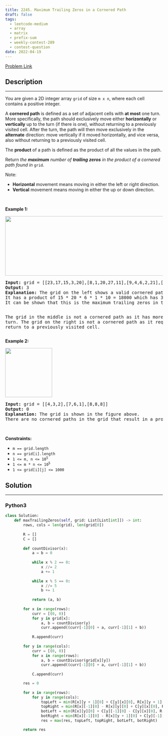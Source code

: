 ```yaml
---
title: 2245. Maximum Trailing Zeros in a Cornered Path
draft: false
tags: 
  - leetcode-medium
  - array
  - matrix
  - prefix-sum
  - weekly-contest-289
  - contest-question
date: 2022-04-19
---
```


[Problem Link](https://leetcode.com/problems/maximum-trailing-zeros-in-a-cornered-path/)

## Description

---
<p>You are given a 2D integer array <code>grid</code> of size <code>m x n</code>, where each cell contains a positive integer.</p>

<p>A <strong>cornered path</strong> is defined as a set of adjacent cells with <strong>at most</strong> one turn. More specifically, the path should exclusively move either <strong>horizontally</strong> or <strong>vertically</strong> up to the turn (if there is one), without returning to a previously visited cell. After the turn, the path will then move exclusively in the <strong>alternate</strong> direction: move vertically if it moved horizontally, and vice versa, also without returning to a previously visited cell.</p>

<p>The <strong>product</strong> of a path is defined as the product of all the values in the path.</p>

<p>Return <em>the <strong>maximum</strong> number of <strong>trailing zeros</strong> in the product of a cornered path found in </em><code>grid</code>.</p>

<p>Note:</p>

<ul>
	<li><strong>Horizontal</strong> movement means moving in either the left or right direction.</li>
	<li><strong>Vertical</strong> movement means moving in either the up or down direction.</li>
</ul>

<p>&nbsp;</p>
<p><strong class="example">Example 1:</strong></p>
<img alt="" src="https://assets.leetcode.com/uploads/2022/03/23/ex1new2.jpg" style="width: 577px; height: 190px;" />
<pre>
<strong>Input:</strong> grid = [[23,17,15,3,20],[8,1,20,27,11],[9,4,6,2,21],[40,9,1,10,6],[22,7,4,5,3]]
<strong>Output:</strong> 3
<strong>Explanation:</strong> The grid on the left shows a valid cornered path.
It has a product of 15 * 20 * 6 * 1 * 10 = 18000 which has 3 trailing zeros.
It can be shown that this is the maximum trailing zeros in the product of a cornered path.

The grid in the middle is not a cornered path as it has more than one turn.
The grid on the right is not a cornered path as it requires a return to a previously visited cell.
</pre>

<p><strong class="example">Example 2:</strong></p>
<img alt="" src="https://assets.leetcode.com/uploads/2022/03/25/ex2.jpg" style="width: 150px; height: 157px;" />
<pre>
<strong>Input:</strong> grid = [[4,3,2],[7,6,1],[8,8,8]]
<strong>Output:</strong> 0
<strong>Explanation:</strong> The grid is shown in the figure above.
There are no cornered paths in the grid that result in a product with a trailing zero.
</pre>

<p>&nbsp;</p>
<p><strong>Constraints:</strong></p>

<ul>
	<li><code>m == grid.length</code></li>
	<li><code>n == grid[i].length</code></li>
	<li><code>1 &lt;= m, n &lt;= 10<sup>5</sup></code></li>
	<li><code>1 &lt;= m * n &lt;= 10<sup>5</sup></code></li>
	<li><code>1 &lt;= grid[i][j] &lt;= 1000</code></li>
</ul>


## Solution

---
### Python3
``` py title='maximum-trailing-zeros-in-a-cornered-path'
class Solution:
    def maxTrailingZeros(self, grid: List[List[int]]) -> int:
        rows, cols = len(grid), len(grid[0])
        
        R = []
        C = []
        
        def countDivisor(x):
            a = b = 0
            
            while x % 2 == 0:
                x //= 2
                a += 1
            
            while x % 5 == 0:
                x //= 5
                b += 1
            
            return (a, b)
        
        for x in range(rows):
            curr = [(0, 0)]
            for y in grid[x]:
                a, b = countDivisor(y)
                curr.append((curr[-1][0] + a, curr[-1][1] + b))
                
            R.append(curr)
        
        for y in range(cols):
            curr = [(0, 0)]
            for x in range(rows):
                a, b = countDivisor(grid[x][y])
                curr.append((curr[-1][0] + a, curr[-1][1] + b))
            
            C.append(curr)

        res = 0
        
        for x in range(rows):
            for y in range(cols):
                topLeft = min(R[x][y + 1][0] + C[y][x][0], R[x][y + 1][1] + C[y][x][1])
                topRight = min(R[x][-1][0] - R[x][y][0] + C[y][x][0], R[x][-1][1] - R[x][y][1] + C[y][x][1])
                botLeft = min(R[x][y][0] + C[y][-1][0] - C[y][x][0], R[x][y][1] + C[y][-1][1] - C[y][x][1])
                botRight = min(R[x][-1][0] - R[x][y + 1][0] + C[y][-1][0] - C[y][x][0], R[x][-1][1] - R[x][y + 1][1] + C[y][-1][1] - C[y][x][1])
                res = max(res, topLeft, topRight, botLeft, botRight)

        return res
```

